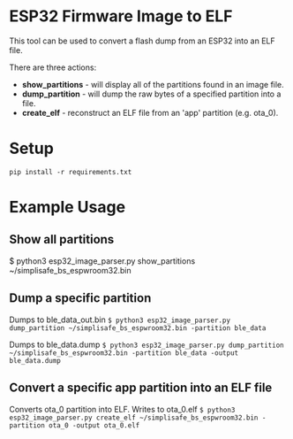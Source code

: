 # ESP32 Firmware Image to ELF
This tool can be used to convert a flash dump from an ESP32 into an ELF file.

There are three actions:
- **show_partitions** - will display all of the partitions found in an image file.
- **dump_partition** - will dump the raw bytes of a specified partition into a file.
- **create_elf** - reconstruct an ELF file from an 'app' partition (e.g. ota_0).

# Setup
`pip install -r requirements.txt`

# Example Usage
## Show all partitions
$ python3 esp32_image_parser.py show_partitions ~/simplisafe_bs_espwroom32.bin

## Dump a specific partition
Dumps to ble_data_out.bin
`$ python3 esp32_image_parser.py dump_partition ~/simplisafe_bs_espwroom32.bin -partition ble_data`

Dumps to ble_data.dump
`$ python3 esp32_image_parser.py dump_partition ~/simplisafe_bs_espwroom32.bin -partition ble_data -output ble_data.dump`

## Convert a specific app partition into an ELF file
Converts ota_0 partition into ELF. Writes to ota_0.elf
`$ python3 esp32_image_parser.py create_elf ~/simplisafe_bs_espwroom32.bin -partition ota_0 -output ota_0.elf`
